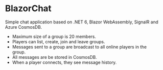 # BlazorChat

Simple chat application based on .NET 6, Blazor WebAssembly, SignalR and Azure CosmosDB.

* Maximum size of a group is 20 members.
* Players can list, create, join and leave groups.
* Messages sent to a group are broadcast to all online players in the group.
* All messages are be stored in CosmosDB.
* When a player connects, they see message history.